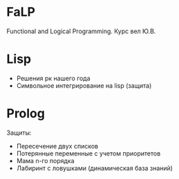 # FaLP
Functional and Logical Programming. Курс вел Ю.В.

# Lisp
- Решения рк нашего года
- Символьное интегрирование на lisp (защита)


# Prolog
Защиты:
- Пересечение двух списков 
- Потерянные переменные с учетом приоритетов
- Мама n-го порядка
- Лабиринт с ловушками (динамическая база знаний)
